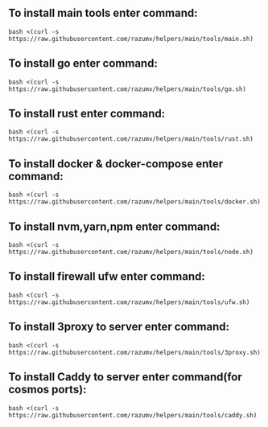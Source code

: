 ## To install main tools enter command:
```
bash <(curl -s  https://raw.githubusercontent.com/razumv/helpers/main/tools/main.sh)
```

## To install go enter command:
```
bash <(curl -s  https://raw.githubusercontent.com/razumv/helpers/main/tools/go.sh)
```

## To install rust enter command:
```
bash <(curl -s  https://raw.githubusercontent.com/razumv/helpers/main/tools/rust.sh)
```

## To install docker & docker-compose enter command:
```
bash <(curl -s  https://raw.githubusercontent.com/razumv/helpers/main/tools/docker.sh)
```

## To install nvm,yarn,npm enter command:
```
bash <(curl -s  https://raw.githubusercontent.com/razumv/helpers/main/tools/node.sh)
```

## To install firewall ufw enter command:
```
bash <(curl -s  https://raw.githubusercontent.com/razumv/helpers/main/tools/ufw.sh)
```

## To install 3proxy to server enter command:
```
bash <(curl -s  https://raw.githubusercontent.com/razumv/helpers/main/tools/3proxy.sh)
```

## To install Caddy to server enter command(for cosmos ports):
```
bash <(curl -s  https://raw.githubusercontent.com/razumv/helpers/main/tools/caddy.sh)
```
